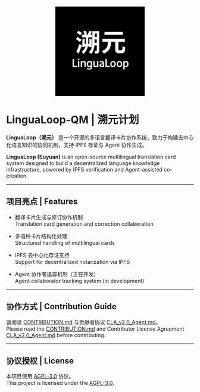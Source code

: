 <!-- 溯元 Logo -->
<p align="center">
  <img src="suyuan_logo.png" alt="溯元 Logo" width="240"/>
</p>

# LinguaLoop-QM | 溯元计划

**LinguaLoop（溯元）** 是一个开源的多语言翻译卡片协作系统，致力于构建去中心化语言知识的协同机制，支持 IPFS 存证与 Agent 协作生成。

**LinguaLoop (Suyuan)** is an open-source multilingual translation card system designed to build a decentralized language knowledge infrastructure, powered by IPFS verification and Agent-assisted co-creation.

---

## 项目亮点 | Features

- 翻译卡片生成与修订协作机制  
  Translation card generation and correction collaboration

- 多语种卡片结构化处理  
  Structured handling of multilingual cards

- IPFS 去中心化存证支持  
  Support for decentralized notarization via IPFS

- Agent 协作者追踪机制（正在开发）  
  Agent collaborator tracking system (in development)

---

## 协作方式 | Contribution Guide

请阅读 [CONTRIBUTION.md](CONTRIBUTION.md) 与贡献者协议 [CLA_v2.0_Agent.md](CLA_v2.0_Agent.md)。  
Please read the [CONTRIBUTION.md](CONTRIBUTION.md) and Contributor License Agreement [CLA_v2.0_Agent.md](CLA_v2.0_Agent.md) before contributing.

---

## 协议授权 | License

本项目使用 [AGPL-3.0](LICENSE) 协议。  
This project is licensed under the [AGPL-3.0](LICENSE).
